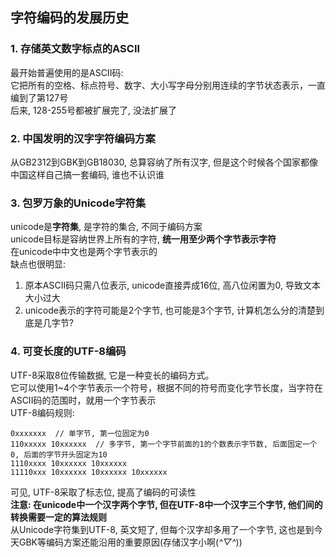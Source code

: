 ## 字符编码的发展历史
### 1. 存储英文数字标点的ASCII
最开始普遍使用的是ASCII码: <br>
它把所有的空格、标点符号、数字、大小写字母分别用连续的字节状态表示，一直编到了第127号<br>
后来, 128-255号都被扩展完了, 没法扩展了<br>
### 2. 中国发明的汉字字符编码方案
从GB2312到GBK到GB18030, 总算容纳了所有汉字, 但是这个时候各个国家都像中国这样自己搞一套编码, 谁也不认识谁<br>
### 3. 包罗万象的Unicode字符集
unicode是**字符集**, 是字符的集合, 不同于编码方案<br>
unicode目标是容纳世界上所有的字符, **统一用至少两个字节表示字符**<br>
在unicode中中文也是两个字节表示的<br>
缺点也很明显: <br>
1. 原本ASCII码只需八位表示, unicode直接弄成16位, 高八位闲置为0, 导致文本大小过大<br>
2. unicode表示的字符可能是2个字节, 也可能是3个字节, 计算机怎么分的清楚到底是几字节?
### 4. 可变长度的UTF-8编码
UTF-8采取8位传输数据, 它是一种变长的编码方式。<br>
它可以使用1~4个字节表示一个符号，根据不同的符号而变化字节长度，当字符在ASCII码的范围时，就用一个字节表示<br>
UTF-8编码规则: 
```
0xxxxxxx  // 单字节, 第一位固定为0
110xxxxx 10xxxxxx  // 多字节, 第一个字节前面的1的个数表示字节数, 后面固定一个0, 后面的字节开头固定为10
1110xxxx 10xxxxxx 10xxxxxx
11110xxx 10xxxxxx 10xxxxxx 10xxxxxx
```
可见, UTF-8采取了标志位, 提高了编码的可读性<br>
**注意: 在unicode中一个汉字两个字节, 但在UTF-8中一个汉字三个字节, 他们间的转换需要一定的算法规则**<br>
从Unicode字符集到UTF-8, 英文短了, 但每个汉字却多用了一个字节, 这也是到今天GBK等编码方案还能沿用的重要原因(存储汉字小啊(*^▽^*))<br>
